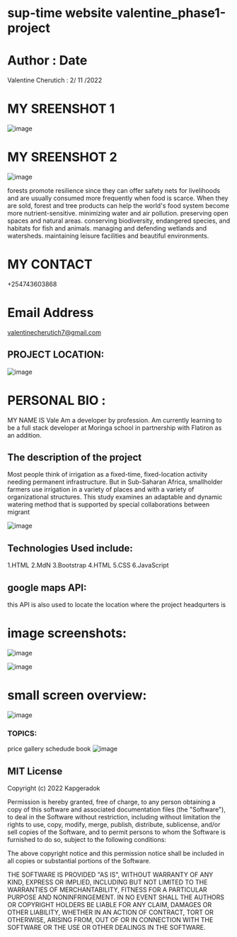 # sup-time website valentine_phase1-project
# Author                 :          Date
Valentine Cherutich      :          2/ 11 /2022


# MY SREENSHOT 1

![image](https://user-images.githubusercontent.com/111956157/199789725-81673582-f267-4952-b917-676d65bfcc8e.png)


# MY SREENSHOT 2
![image](https://user-images.githubusercontent.com/111956157/199790655-7ad778b3-44e7-42c8-b246-efc82fc0250b.png)




forests promote resilience since they can offer safety nets for livelihoods and are usually consumed more frequently when food is scarce. When they are sold, forest and tree products can help the world's food system become more nutrient-sensitive. minimizing water and air pollution. preserving open spaces and natural areas. conserving biodiversity, endangered species, and habitats for fish and animals. managing and defending wetlands and watersheds. maintaining leisure facilities and beautiful environments.
# MY CONTACT
+254743603868

# Email Address
valentinecherutich7@gmail.com
## PROJECT LOCATION:
![image](https://user-images.githubusercontent.com/111956157/199791096-9bf6b6fd-0acb-4dba-b3a9-8a26b2243805.png)

# PERSONAL BIO :

MY NAME IS Vale Am a developer by profession. Am currently learning to be a full stack developer at Moringa school in partnership with Flatiron as an addition.

## The description of the project

Most people think of irrigation as a fixed-time, fixed-location activity needing permanent infrastructure. But in Sub-Saharan Africa, smallholder farmers use irrigation in a variety of places and with a variety of organizational structures. This study examines an adaptable and dynamic watering method that is supported by special collaborations between migrant

![image](https://user-images.githubusercontent.com/111956157/199792332-ca4c3e6a-c5bb-40b9-8538-df946f2db4d7.png)


## Technologies Used include:
1.HTML
2.MdN
3.Bootstrap
4.HTML
5.CSS
6.JavaScript

## google maps API:
this API is also used to locate the location where the project headqurters is
# image screenshots:

![image](https://user-images.githubusercontent.com/111956157/199793387-3a6879be-719e-47a1-8156-eba90f6bceb1.png)

![image](https://user-images.githubusercontent.com/111956157/199793644-4385edcd-254b-4669-ba6e-6dbffec40d3b.png)

# small screen overview:
![image](https://user-images.githubusercontent.com/111950276/199400447-9fdae4a9-0cfe-4106-a0d2-ba6077768708.png)


### TOPICS:
price
gallery
schedude
book
![image](https://user-images.githubusercontent.com/111956157/199794852-3b052aaa-30b4-4016-960e-14f957db854c.png)



## MIT License

Copyright (c) 2022 Kapgeradok

Permission is hereby granted, free of charge, to any person obtaining a copy of this software and associated documentation files (the "Software"), to deal in the Software without restriction, including without limitation the rights to use, copy, modify, merge, publish, distribute, sublicense, and/or sell copies of the Software, and to permit persons to whom the Software is furnished to do so, subject to the following conditions:

The above copyright notice and this permission notice shall be included in all copies or substantial portions of the Software.

THE SOFTWARE IS PROVIDED "AS IS", WITHOUT WARRANTY OF ANY KIND, EXPRESS OR IMPLIED, INCLUDING BUT NOT LIMITED TO THE WARRANTIES OF MERCHANTABILITY, FITNESS FOR A PARTICULAR PURPOSE AND NONINFRINGEMENT. IN NO EVENT SHALL THE AUTHORS OR COPYRIGHT HOLDERS BE LIABLE FOR ANY CLAIM, DAMAGES OR OTHER LIABILITY, WHETHER IN AN ACTION OF CONTRACT, TORT OR OTHERWISE, ARISING FROM, OUT OF OR IN CONNECTION WITH THE SOFTWARE OR THE USE OR OTHER DEALINGS IN THE SOFTWARE.

 



